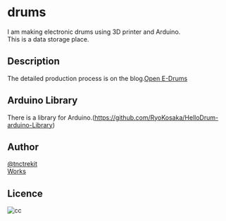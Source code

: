 # drums

I am making electronic drums using 3D printer and Arduino.  
This is a data storage place.

## Description

The detailed production process is on the blog.[Open E-Drums](https://open-e-drums.tumblr.com/)  

## Arduino Library

There is a library for Arduino.(<https://github.com/RyoKosaka/HelloDrum-arduino-Library>)

## Author

[@tnctrekit](https://twitter.com/tnctrekit)  
[Works](https://ryokosaka.github.io)

## Licence
![cc](https://komtmt.files.wordpress.com/2015/04/by.png?w=150&h=52)
